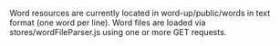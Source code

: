 Word resources are currently located in word-up/public/words in text format (one word per line).
Word files are loaded via stores/wordFileParser.js using one or more GET requests.